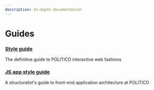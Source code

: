 ```yaml
---
description: In-depth documentation
---
```


# Guides

### [Style guide](https://the-politico.github.io/politico-style/guide/)

The definitive guide to POLITICO interactive web fashions

### [JS app style guide](front-end-apps.md)

A structuralist's guide to front-end application architecture at POLITICO

